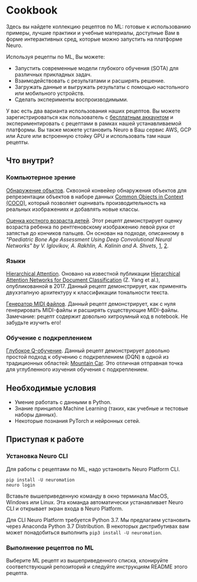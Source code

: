 # Cookbook

Здесь вы найдете коллекцию рецептов по ML: готовые к использованию примеры, лучшие практики и учебные материалы, доступные Вам в форме интерактивных сред, которые можно запустить на платформе Neuro.

Используя рецепты по ML, Вы можете:

* Запустить современные модели глубокого обучения \(SOTA\) для различных прикладных задач.
* Взаимодействовать с результатами и расширять решение.
* Загружать данные и выгружать результаты с помощью настольного или мобильного устройств.
* Сделать эксперименты воспроизводимыми.

У вас есть два варианта использования наших рецептов. Вы можете зарегистрироваться как пользователь с [бесплатным аккаунтом](https://neu.ro/) и экспериментировать с рецептами в рамках нашей устанавливаемой платформы. Вы также можете установить Neuro в Ваш сервис AWS, GCP или Azure или встроенную стойку GPU и использовать там наши рецепты.

## Что внутри?

### Компьютерное зрение

[Обнаружение объктов](object-detection.md). Сквозной конвейер обнаружения объектов для репрезентации объектов в наборе данных [Common Objects in Context \(COCO\)](http://cocodataset.org), который позволяет оценивать производительность на реальных изображениях и добавлять новые классы.

[Оценка костного возраста детей](pediatric-bone-age-assessment.md). Этот рецепт демонстрирует оценку возраста ребенка по рентгеновскому изображению левой руки от запястья до кончиков пальцев. Он основан на подходе, описанному в _"Paediatric Bone Age Assessment Using Deep Convolutional Neural Networks" by V. Iglovikov, A. Rakhlin, A. Kalinin and A. Shvets_, [1](https://link.springer.com/chapter/10.1007%2F978-3-030-00889-5_34), [2](https://www.biorxiv.org/content/biorxiv/early/2018/06/20/234120.full.pdf).

### Языки

[Hierarchical Attention](hierarchical-attention-for-sentiment-classification.md). Оновано на известной публикации [Hierarchical Attention Networks for Document Classification](https://arxiv.org/abs/1608.07775) \(Z. Yang et al.\), опубликованной в 2017. Данный рецепт демонстрирует, как применять двухэтапную архитектуру к классификации тональности текста.

[Генератор MIDI файлов](midi-generator.md). Данный рецепт демонстрирует, как с нуля генерировать MIDI-файлы и расширять существующие MIDI-файлы. Замечание: рецепт содержит довольно хитроумный код в notebook. Не забудьте изучить его!

### Обучение с подкреплением

[Глубокое Q-обучение](deep-q-learning-dqn.md). Данный рецепт демонстрирует довольно простой подход к обучению с подкреплением \(DQN\) в одной из традиционных областей: [Mountain Car](https://gym.openai.com/envs/MountainCar-v0/). Это отличная отправная точка для углубленного изучения обучения с подкреплением.

## Необходимые условия

* Умение работать с данными в Python.
* Знание принципов Machine Learning \(таких, как учебные и тестовые наборы данных\).
* Некоторые познания PyTorch и нейронных сетей.

## Приступая к работе

### Установка Neuro CLI

Для работы с рецептами по ML, надо установить Neuro Platform CLI.

```text
pip install -U neuromation
neuro login
```

Вставьте вышеприведенную команду в окно терминала MacOS, Windows или Linux. Эта команда автоматически устанавливает Neuro CLI и открывает экран входа в Neuro Platform.

Для CLI Neuro Platform требуется Python 3.7. Мы предлагаем установить через Anaconda Python 3.7 Distribution. В некоторых дистрибутивах вам может понадобиться выполнить `pip3 install -U neuromation`.

### Выполнение рецептов по ML

Выберите ML рецепт из вышеприведенного списка, клонируйте соответствующий репозиторий и следуйте инструкциям README этого рецепта.


